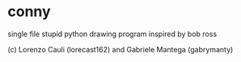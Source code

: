 # conny

single file stupid python drawing program inspired by bob ross

(c) Lorenzo Cauli (lorecast162) and Gabriele Mantega (gabrymanty) 